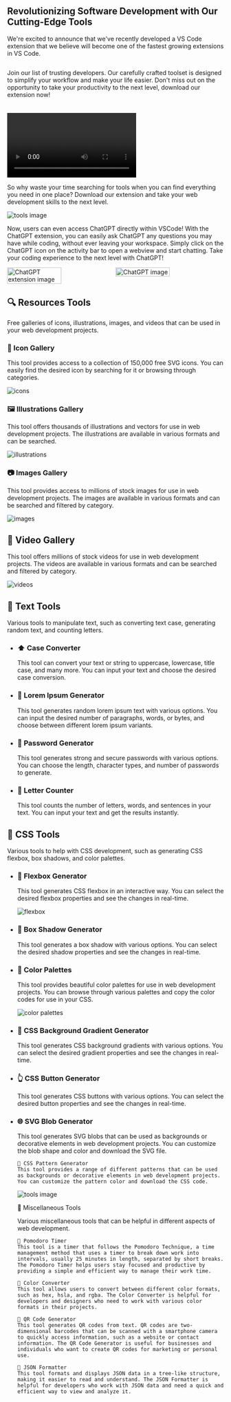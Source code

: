 <div class="section">
    <h2>Revolutionizing Software Development with Our Cutting-Edge Tools</h2>
    <p style="flex: 1;">We're excited to announce that we've recently developed a VS Code extension that we believe will become one of the fastest growing extensions in VS Code.</p>
</div>

<div style="display: flex; align-items: center; margin-bottom: 20px">
    <div style="display: flex; flex-direction: column;">
  
  <p style="flex: 1;">Join our list of trusting developers. Our carefully crafted toolset is designed to simplify your workflow and make your life easier. Don't miss out on the opportunity to take your productivity to the next level, download our extension now!</p>
  </div>
</div>
  <video src="videos/main.mp4" alt="extension usecase video" title="main video" autoplay controls loop></video>
  <p>So why waste your time searching for tools when you can find everything you need in one place? Download our extension and take your web development skills to the next level.</p>
    <img src="images/tools.png" alt="tools image" title="title">
    <p>Now, users can even access ChatGPT directly within VSCode! With the ChatGPT extension, you can easily ask ChatGPT any questions you may have while coding, without ever leaving your workspace. Simply click on the ChatGPT icon on the activity bar to open a webview and start chatting. Take your coding experience to the next level with ChatGPT!</p>
    <div style="display:flex;flex-direction:row;">
        <img src="images/chatgpt3.png" alt="ChatGPT extension image" title="ChatGPT extension" style="width:50%; height:auto; object-fit:contain;">
        <img src="images/chatgpt2.png" alt="ChatGPT image" title="ChatGPT" style="width:50%; height:auto; object-fit:contain;">
    </div>
  <h2>🔍 Resources Tools</h2>
  <p>Free galleries of icons, illustrations, images, and videos that can be used in your web development projects.</p>
  <h3>🎨 Icon Gallery</h3>
  <p>This tool provides access to a collection of 150,000 free SVG icons. You can easily find the desired icon by searching for it or browsing through categories.</p>
  <img src="images/icons.png" alt="icons" title="title">
  <h3>🖼️ Illustrations Gallery</h3>
  <p>This tool offers thousands of illustrations and vectors for use in web development projects. The illustrations are available in various formats and can be searched.</p>
  <img src="images/illustrations.png" alt="illustrations" title="title">
  <h3>📷 Images Gallery</h3>
  <p>This tool provides access to millions of stock images for use in web development projects. The images are available in various formats and can be searched and filtered by category.</p>

<img src="images/images.png" alt="images" title="title">
<h2>🎥 Video Gallery</h2>
<p>This tool offers millions of stock videos for use in web development projects. The videos are available in various formats and can be searched and filtered by category.</p>
<img src="images/videos.png" alt="videos" title="title">
<h2>📝 Text Tools</h2>
<p>Various tools to manipulate text, such as converting text case, generating random text, and counting letters.</p>
<ul>
    <li>
        <h3>⬆️ Case Converter</h3>
        <p>This tool can convert your text or string to uppercase, lowercase, title case, and many more. You can input your text and choose the desired case conversion.</p>
    </li>
    <li>
        <h3>📖 Lorem Ipsum Generator</h3>
        <p>This tool generates random lorem ipsum text with various options. You can input the desired number of paragraphs, words, or bytes, and choose between different lorem ipsum variants.</p>
    </li>
    <li>
        <h3>🔑 Password Generator</h3>
        <p>This tool generates strong and secure passwords with various options. You can choose the length, character types, and number of passwords to generate.</p>
    </li>
    <li>
        <h3>📝 Letter Counter</h3>
        <p>This tool counts the number of letters, words, and sentences in your text. You can input your text and get the results instantly.</p>
    </li>
</ul>
<h2>🎨 CSS Tools</h2>
<p>Various tools to help with CSS development, such as generating CSS flexbox, box shadows, and color palettes.</p>
<ul>
    <li>
        <h3>📏 Flexbox Generator</h3>
        <p>This tool generates CSS flexbox in an interactive way. You can select the desired flexbox properties and see the changes in real-time.</p>
        <img src="images/flexbox.png" alt="flexbox" title="title">
    </li>
    <li>
        <h3>🔲 Box Shadow Generator</h3>
        <p>This tool generates a box shadow with various options. You can select the desired shadow properties and see the changes in real-time.</p>
    </li>
    <li>
        <h3>🌈 Color Palettes</h3>
        <p>This tool provides beautiful color palettes for use in web development projects. You can browse through various palettes and copy the color codes for use in your CSS.</p>
        <img src="images/color palettes.png" alt="color palettes" title="title">
    </li>
    <li>
        <h3>🎨 CSS Background Gradient Generator</h3>
        <p>This tool generates CSS background gradients with various options. You can select the desired gradient properties and see the changes in real-time.</p>
    </li>
    <li>
        <h3>👆 CSS Button Generator</h3>
        <p>This tool generates CSS buttons with various options. You can select the desired button properties and see the changes in real-time.</p>
    </li>
    <li>
        <h3>🌐 SVG Blob Generator</h3>
        <p>This tool generates SVG blobs that can be used as backgrounds or decorative elements in web development projects. You can customize the blob shape and color and download the SVG file.</p>
    </li>

    🎨 CSS Pattern Generator
    This tool provides a range of different patterns that can be used as backgrounds or decorative elements in web development projects. You can customize the pattern color and download the CSS code.

![tools image](images/pattern.png 'title')

🤹 Miscellaneous Tools

Various miscellaneous tools that can be helpful in different aspects of web development.

    🍅 Pomodoro Timer
    This tool is a timer that follows the Pomodoro Technique, a time management method that uses a timer to break down work into intervals, usually 25 minutes in length, separated by short breaks. The Pomodoro Timer helps users stay focused and productive by providing a simple and efficient way to manage their work time.

    🌈 Color Converter
    This tool allows users to convert between different color formats, such as hex, hsla, and rgba. The Color Converter is helpful for developers and designers who need to work with various color formats in their projects.

    📱 QR Code Generator
    This tool generates QR codes from text. QR codes are two-dimensional barcodes that can be scanned with a smartphone camera to quickly access information, such as a website or contact information. The QR Code Generator is useful for businesses and individuals who want to create QR codes for marketing or personal use.

    🌳 JSON Formatter
    This tool formats and displays JSON data in a tree-like structure, making it easier to read and understand. The JSON Formatter is helpful for developers who work with JSON data and need a quick and efficient way to view and analyze it.
